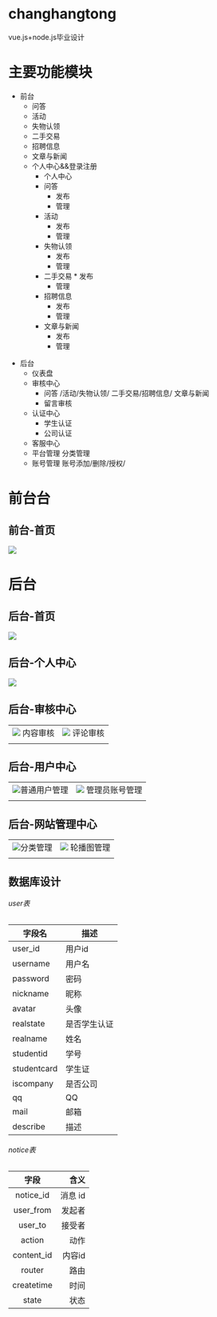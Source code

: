 # changhangtong
vue.js+node.js毕业设计

# 主要功能模块
- 前台
  * 问答
  * 活动
  * 失物认领
  * 二手交易
  * 招聘信息
  * 文章与新闻
  * 个人中心&&登录注册
    + 个人中心
     * 问答
       *  发布
        * 管理 
      * 活动
         *  发布
        * 管理 
     * 失物认领
        *  发布
        * 管理 
    * 二手交易
           *  发布
        * 管理 
     * 招聘信息
        *  发布
        * 管理 
    *   文章与新闻
        *  发布
        * 管理 
 * 后台
     * 仪表盘
     * 审核中心
        * 问答 /活动/失物认领/ 二手交易/招聘信息/ 文章与新闻
        * 留言审核
     * 认证中心
       * 学生认证
       * 公司认证
     * 客服中心
     * 平台管理
           分类管理
     * 账号管理
             账号添加/删除/授权/

# 前台台   
## 前台-首页
<img  src="./tu/qt-sy.png"> 

# 后台   
## 后台-首页
<img  src="./tu/ht-shouye.png">   

## 后台-个人中心
<img  src="./tu/ht-gerenzhongxin.png"> 

## 后台-审核中心
|                                                                                       |                                            |
| --------------------------------------------------------------------------------------- | ------------------------------------------- |
| ![](./tu/h-shenhezhongxin1.png) 内容审核                                                     | ![](./tu/ht-shenhezhongxin2.png) 评论审核    |
                                         | 

## 后台-用户中心
|                                                                                       |                                            |
| --------------------------------------------------------------------------------------- | ------------------------------------------- |
| ![](./tu/h-yh1.png)普通用户管理                                                    | ![](./tu/ht-yh2.png) 管理员账号管理   |
                                         | 



## 后台-网站管理中心
|                                                                                       |                                            |
| --------------------------------------------------------------------------------------- | ------------------------------------------- |
| ![](./tu/h-gl1.png)分类管理                                                    | ![](./tu/ht-gl2.png) 轮播图管理   |
                                         | 


## 数据库设计
###### user表
字段名    | 描述
-------- | -----
 user_id| 用户id
username  | 用户名
password|密码
nickname|昵称
avatar|头像
realstate|是否学生认证
realname|姓名
studentid|学号
studentcard|学生证
iscompany|是否公司
qq|QQ
mail|邮箱
describe|描述
###### notice表
| 字段 | 含义      |
|:--------:| -------------:|
| notice_id | 消息 id |
|user_from|发起者
|user_to|接受者
|action|动作
|content_id|内容id
|router|路由
|createtime|时间
|state|状态